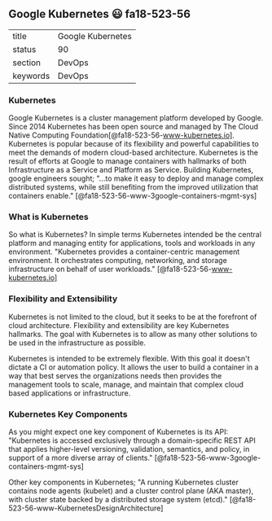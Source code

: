 ## Google Kubernetes :smiley: fa18-523-56


|          |                       |
| -------- | --------------------- |
| title    | Google Kubernetes     | 
| status   | 90                    |
| section  | DevOps                |
| keywords | DevOps                |



### Kubernetes

Google Kubernetes is a cluster management platform developed by Google. Since 2014 Kubernetes has been open source and managed by The Cloud Native Computing Foundation[@fa18-523-56-www-kubernetes.io]. Kubernetes is popular because of its flexibility and powerful capabilities to meet the demands of modern cloud-based architecture. Kubernetes is the result of efforts at Google to manage containers with hallmarks of both Infrastructure as a Service and Platform as Service.  Building Kubernetes, google engineers sought; "...to make it easy to deploy and manage complex distributed systems, while still benefiting from the improved utilization that containers enable." [@fa18-523-56-www-3google-containers-mgmt-sys]

### What is Kubernetes

So what is Kubernetes? In simple terms Kubernetes intended be the central platform and managing entity for applications, tools and workloads in any environment. "Kubernetes provides a container-centric management environment. It orchestrates computing, networking, and storage infrastructure on behalf of user workloads." [@fa18-523-56-www-kubernetes.io]

### Flexibility and Extensibility

Kubernetes is not limited to the cloud, but it seeks to be at the forefront of cloud architecture. Flexibility and extensibility are key Kubernetes hallmarks. The goal with Kubernetes is to allow as many other solutions to be used in the infrastructure as possible.   

Kubernetes is intended to be extremely flexible. With this goal it doesn't dictate a CI or automation policy. It allows the user to build a container in a way that best serves the organizations needs then provides the management tools to scale, manage, and maintain that complex cloud based applications or infrastructure.  

### Kubernetes Key Components 

As you might expect one key component of Kubernetes is its API: "Kubernetes is accessed exclusively through a domain-specific REST API that applies higher-level versioning, validation, semantics, and policy, in support of a more diverse array of clients." [@fa18-523-56-www-3google-containers-mgmt-sys]

Other key components in Kubernetes; "A running Kubernetes cluster contains node agents (kubelet) and a cluster control plane (AKA master), with cluster state backed by a distributed storage system (etcd)." [@fa18-523-56-www-KubernetesDesignArchitecture]

